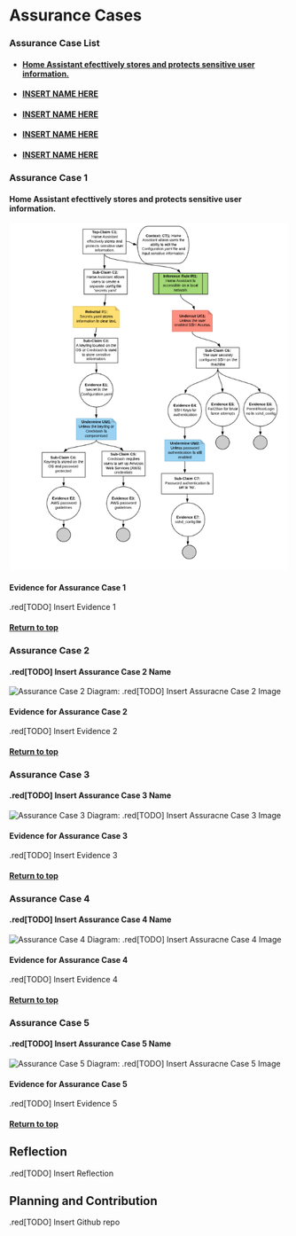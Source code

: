 # Assurance Cases

### Assurance Case List

* #### [Home Assistant efecttively stores and protects sensitive user information.](#assurance-case-1)

* #### [INSERT NAME HERE](#assurance-case-2)

* #### [INSERT NAME HERE](#assurance-case-3)

* #### [INSERT NAME HERE](#assurance-case-4)

* #### [INSERT NAME HERE](#assurance-case-5)

### Assurance Case 1
#### Home Assistant efecttively stores and protects sensitive user information.

![Assurance Case 1 Diagram:](/images/Assurance_Case_1.PNG)

#### Evidence for Assurance Case 1
.red[TODO] Insert Evidence 1

#### [Return to top](#assurance-case-list)

### Assurance Case 2
#### .red[TODO] Insert Assurance Case 2 Name

![Assurance Case 2 Diagram:](/images/)
.red[TODO] Insert Assuracne Case 2 Image

#### Evidence for Assurance Case 2

.red[TODO] Insert Evidence 2

#### [Return to top](#assurance-case-list)

### Assurance Case 3
#### .red[TODO] Insert Assurance Case 3 Name

![Assurance Case 3 Diagram:](/images/)
.red[TODO] Insert Assuracne Case 3 Image

#### Evidence for Assurance Case 3

.red[TODO] Insert Evidence 3

#### [Return to top](#assurance-case-list)

### Assurance Case 4
#### .red[TODO] Insert Assurance Case 4 Name

![Assurance Case 4 Diagram:](/images/)
.red[TODO] Insert Assuracne Case 4 Image

#### Evidence for Assurance Case 4

.red[TODO] Insert Evidence 4

#### [Return to top](#assurance-case-list)

### Assurance Case 5
#### .red[TODO] Insert Assurance Case 5 Name

![Assurance Case 5 Diagram:](/images/)
.red[TODO] Insert Assuracne Case 5 Image

#### Evidence for Assurance Case 5

.red[TODO] Insert Evidence 5

#### [Return to top](#assurance-case-list)

## Reflection

.red[TODO] Insert Reflection

## Planning and Contribution

.red[TODO] Insert Github repo


